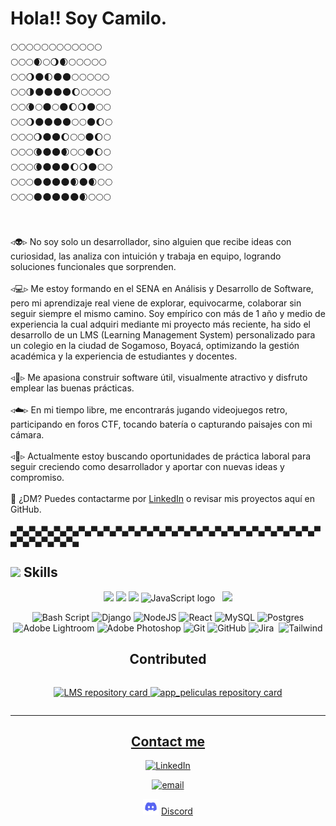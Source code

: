 <!-- INTRODUCTION -->
<h1> Hola!! Soy Camilo. </h1>

🌕🌕🌕🌕🌕🌕🌕🌕🌕🌕🌕🌕  
🌕🌕🌕🌒🌕🌖🌒🌕🌕🌕🌕🌕  
🌕🌕🌖🌑🌓🌑🌑🌕🌕🌕🌕🌕  
🌕🌕🌗🌑🌑🌑🌑🌔🌕🌕🌕🌕  
🌕🌕🌘🌕🌑🌕🌑🌔🌖🌑🌕🌕  
🌕🌕🌖🌑🌑🌑🌑🌕🌕🌑🌔🌕  
🌕🌕🌕🌖🌑🌑🌔🌕🌕🌑🌔🌕  
🌕🌕🌕🌘🌑🌑🌒🌕🌕🌑🌔🌕  
🌕🌕🌕🌘🌑🌑🌑🌔🌖🌑🌕🌕  
🌕🌕🌕🌑🌑🌑🌑🌒🌑🌒🌕🌕  
🌕🌕🌕🌑🌑🌑🌑🌑🌒🌕🌕🌕


<br><br>◃👽▹ No soy solo un desarrollador, sino alguien que recibe ideas con curiosidad, las analiza con intuición y trabaja en equipo, logrando soluciones funcionales que sorprenden.<br><br>◃💻▹ Me estoy formando en el SENA en Análisis y Desarrollo de Software, pero mi aprendizaje real viene de explorar, equivocarme, colaborar sin seguir siempre el mismo camino. Soy empírico con más de 1 año y medio de experiencia la cual adquiri mediante mi proyecto más reciente, ha sido el desarrollo de un LMS (Learning Management System) personalizado para un colegio en la ciudad de Sogamoso, Boyacá, optimizando la gestión académica y la experiencia de estudiantes y docentes.<br><br>◃💎▹ Me apasiona construir software útil, visualmente atractivo y disfruto emplear las buenas prácticas.<br><br>◃☁️▹ En mi tiempo libre, me encontrarás jugando videojuegos retro, participando en foros CTF, tocando batería o capturando paisajes con mi cámara.<br><br>◃🌲▹ Actualmente estoy buscando oportunidades de práctica laboral para seguir creciendo como desarrollador y aportar con nuevas ideas y compromiso.<br><br>📩 ¿DM? Puedes contactarme por [LinkedIn](https://www.linkedin.com/in/devmecamilo/) o revisar mis proyectos aquí en GitHub.<br><br>▄▀▄▀▄▀▄▀▄▀▄▀▄▀▄▀▄▀▄▀▄▀▄▀▄▀▄▀▄▀▄▀▄▀▄▀▄▀▄▀▄▀▄▀▄▀▄▀▄▀▄▀▄▀▄▀▄▀▄▀▄


<!-- SKILLS -->
 <h2>  <img src = "https://media2.giphy.com/media/QssGEmpkyEOhBCb7e1/giphy.gif?cid=ecf05e47a0n3gi1bfqntqmob8g9aid1oyj2wr3ds3mg700bl&rid=giphy.gif" width = 32px> Skills </h2>

<!--START_SECTION:colourise-->
<p align=center>
<img src="https://img.shields.io/badge/python-3670A0?style=for-the-badge&logo=python&logoColor=ffdd54"/>
<img src="https://img.shields.io/badge/-HTML5-007FFF?style=for-the-badge&logo=html5"/>
<img src="https://img.shields.io/badge/-CSS-0000FF?style=for-the-badge&logo=css3"/>
<span><img src="https://img.shields.io/badge/JavaScript-323330?style=for-the-badge&logo=javascript&logoColor=F7DF1E" alt="JavaScript logo" title="JavaScript" height="25" /></span>
&nbsp;
<img src="https://img.shields.io/badge/-Docker-FF0080?style=for-the-badge&logo=docker"/></p>
<!--END_SECTION:colourise-->
<div align="center">


![Bash Script](https://img.shields.io/badge/bash_script-%23121011.svg?style=for-the-badge&logo=gnu-bash&logoColor=white) 
![Django](https://img.shields.io/badge/django-%23092E20.svg?style=for-the-badge&logo=django&logoColor=white) 
![NodeJS](https://img.shields.io/badge/node.js-6DA55F?style=for-the-badge&logo=node.js&logoColor=white) 
![React](https://img.shields.io/badge/react-%2320232a.svg?style=for-the-badge&logo=react&logoColor=%2361DAFB)
![MySQL](https://img.shields.io/badge/mysql-4479A1.svg?style=for-the-badge&logo=mysql&logoColor=white) 
![Postgres](https://img.shields.io/badge/postgres-%23316192.svg?style=for-the-badge&logo=postgresql&logoColor=white) <br>
![Adobe Lightroom](https://img.shields.io/badge/Adobe%20Lightroom-31A8FF.svg?style=for-the-badge&logo=Adobe%20Lightroom&logoColor=white) 
![Adobe Photoshop](https://img.shields.io/badge/adobe%20photoshop-%2331A8FF.svg?style=for-the-badge&logo=adobe%20photoshop&logoColor=white) 
![Git](https://img.shields.io/badge/git-%23F05033.svg?style=for-the-badge&logo=git&logoColor=white) 
![GitHub](https://img.shields.io/badge/github-%23121011.svg?style=for-the-badge&logo=github&logoColor=white) 
![Jira](https://img.shields.io/badge/jira-%230A0FFF.svg?style=for-the-badge&logo=jira&logoColor=white)&nbsp;
![Tailwind](https://img.shields.io/badge/tailwindcss-%2338B2AC.svg?style=for-the-badge&logo=tailwind-css&logoColor=white) 


<!-- CONTRIBUTIONS -->
<!-- enlaces href + imágenes (repo/username) -->
<h2> Contributed </h2>
<div style="display: flex; justify-content: center; gap: 10px; flex-wrap: wrap;">
   <p align="center">
      <!-- Repositorio: devmecamilo/LMS -->
      <a href="https://github.com/devmecamilo/LMS" target="_blank">
        <img 
            src="https://github-readme-stats.vercel.app/api/pin/?username=devmecamilo&repo=LMS&show_icons=true&theme=midnight-purple&hide_border=true&cache_seconds=60" 
            alt="LMS repository card"
        >
      </a>
       <!-- Repositorio: devmecamilo/app_peliculas -->
      <a href="https://github.com/devmecamilo/app_peliculas" target="_blank">
        <img 
            src="https://github-readme-stats.vercel.app/api/pin/?username=devmecamilo&repo=app_peliculas&show_icons=true&theme=midnight-purple&hide_border=true&cache_seconds=60" 
            alt="app_peliculas repository card"
        >
  </div>
<hr>





<!-- CONTACT-->
<h2> Contact me </h2>

[![LinkedIn](https://img.shields.io/badge/linkedin-0077B5.svg?style=for-the-badge&logo=linkedin&logoColor=white)](https://linkedin.com/in/devmecamilo) 


[![email](https://img.shields.io/static/v1?message=Email&logo=gmail&label=&color=A084DC&logoColor=white&labelColor=&style=for-the-badge)](https://mail.google.com/mail/?view=cm&fs=1&to=camiperezsebas34@gmail.com&su=Contacting&body=Hi,%20i%20want%20more%20information)


 <a><img height="25" src="https://raw.githubusercontent.com/github/explore/80688e429a7d4ef2fca1e82350fe8e3517d3494d/topics/discord/discord.png"> [Discord](https://discord.gg/xswSheRrd2)</a>



